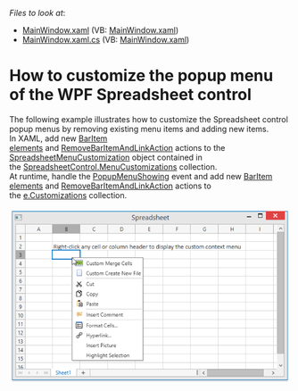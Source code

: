 <!-- default file list -->
*Files to look at*:

* [MainWindow.xaml](./CS/MenuCustomization/MainWindow.xaml) (VB: [MainWindow.xaml](./VB/MenuCustomization/MainWindow.xaml))
* [MainWindow.xaml.cs](./CS/MenuCustomization/MainWindow.xaml.cs) (VB: [MainWindow.xaml](./VB/MenuCustomization/MainWindow.xaml))
<!-- default file list end -->
# How to customize the popup menu of the WPF Spreadsheet control


<p>The following example illustrates how to customize the Spreadsheet control popup menus by removing existing menu items and adding new items.<br>In XAML, add new <a href="http://help.devexpress.com/#WPF/clsDevExpressXpfBarsBarItemtopic">BarItem elements</a> and <a href="http://help.devexpress.com/#WPF/clsDevExpressXpfBarsRemoveBarItemAndLinkActiontopic">RemoveBarItemAndLinkAction</a> actions to the <a href="http://help.devexpress.com/#WPF/clsDevExpressXpfSpreadsheetMenuSpreadsheetMenuCustomizationtopic">SpreadsheetMenuCustomization</a> object contained in the <a href="http://help.devexpress.com/#WPF/DevExpressXpfSpreadsheetSpreadsheetControl_MenuCustomizationstopic">SpreadsheetControl.MenuCustomizations</a> collection.<br>At runtime, handle the <a href="http://help.devexpress.com/#WPF/DevExpressXpfSpreadsheetSpreadsheetControl_PopupMenuShowingtopic">PopupMenuShowing</a> event and add new <a href="http://help.devexpress.com/#WPF/clsDevExpressXpfBarsBarItemtopic">BarItem elements</a> and <a href="http://help.devexpress.com/#WPF/clsDevExpressXpfBarsRemoveBarItemAndLinkActiontopic">RemoveBarItemAndLinkAction</a> actions to the <a href="http://help.devexpress.com/#WPF/DevExpressXpfSpreadsheetMenuPopupMenuShowingEventArgs_Customizationstopic">e.Customizations</a> collection.<br><br><img src="https://raw.githubusercontent.com/DevExpress-Examples/how-to-customize-the-popup-menu-of-the-wpf-spreadsheet-control-e5147/15.2.4+/media/fbd0f7df-38f2-4d1d-82ef-a662af9ac426.png"></p>

<br/>


